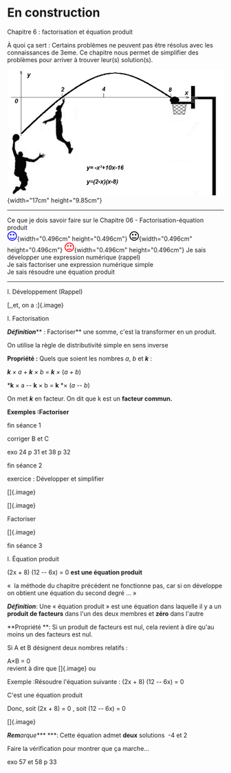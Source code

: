 # En construction

Chapitre 6 : factorisation et équation produit

À quoi ça sert : Certains problèmes ne peuvent pas être résolus avec les
connaissances de 3eme. Ce chapitre nous permet de simplifier des
problèmes pour arriver à trouver leur(s) solution(s).

![](./Image/10000000000002C70000019C4B38F2CA29B47BF0.png){width="17cm"
height="9.85cm"}

  --------------------------------------------------------------------------------- --------------------------------------------------------------------------------------------------- --------------------------------------------------------------------------------------------------- ---------------------------------------------------------------------------------------------------
  Ce que je dois savoir faire sur le Chapitre 06 - Factorisation-équation produit                                                                                                                                                                                                           
                                                                                    ![](./Image/1000000000000017000000179D95D4976E047AD3.png){width="0.496cm" height="0.496cm"}   ![](./Image/1000000000000017000000170ED2D9661CFEEA75.png){width="0.496cm" height="0.496cm"}   ![](./Image/1000000000000017000000172727BF8555874C9F.png){width="0.496cm" height="0.496cm"}
  Je sais développer une expression numérique (rappel)                                                                                                                                                                                                                                      
  Je sais factoriser une expression numérique simple                                                                                                                                                                                                                                        
  Je sais résoudre une équation produit                                                                                                                                                                                                                                                     
  --------------------------------------------------------------------------------- --------------------------------------------------------------------------------------------------- --------------------------------------------------------------------------------------------------- ---------------------------------------------------------------------------------------------------

I.  Développement (Rappel)

[,,et, on a :]{.image}

I.  Factorisation

***Définition***** : Factoriser** une somme, c'est la transformer en un
produit.

On utilise la règle de distributivité simple en sens inverse

**Propriété :** Quels que soient les nombres *a*, *b* et ***k*** :

***k** × a + **k** × b = **k** ×* (*a + b*)

***k** × a -- **k** × b = **k** *× (*a -- b*)

On met ***k*** en facteur. On dit que k est un **facteur commun.**

**Exemples :Factoriser**

fin séance 1

corriger B et C

exo 24 p 31 et 38 p 32

fin séance 2

exercice : Développer et simplifier

[]{.image}

[]{.image}

Factoriser

[]{.image}

fin séance 3

I.  Équation produit

(2x + 8) (12 -- 6x) = 0 **est une équation produit**

«  la méthode du chapitre précédent ne fonctionne pas, car si on
développe on obtient une équation du second degré ... »

***Définition***: Une « équation produit » est une équation dans
laquelle il y a un **produit de facteurs** dans l'un des deux membres et
**zéro** dans l'autre

**Propriété **: Si un produit de facteurs est nul, cela revient à dire
qu'au moins un des facteurs est nul.

Si A et B désignent deux nombres relatifs :

A×B = 0\
revient à dire que []{.image} ou

Exemple :Résoudre l'équation suivante : (2x + 8) (12 -- 6x) = 0

C'est une équation produit

Donc, soit (2x + 8) = 0 , soit (12 -- 6x) = 0

[]{.image}

***Rem****arque**** ***: Cette équation admet **deux** solutions  -4 et
2

Faire la vérification pour montrer que ça marche...

exo 57 et 58 p 33